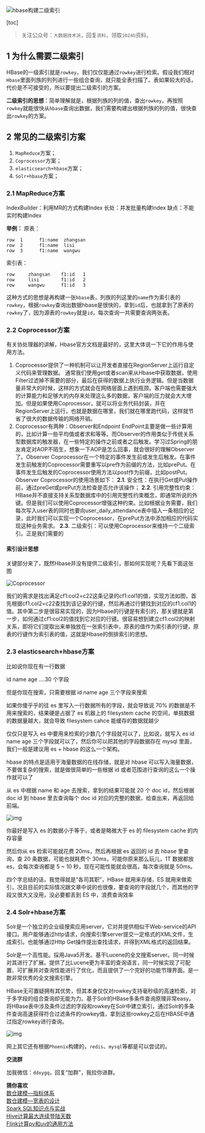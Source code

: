 ![hbase构建二级索引](https://kingcall.oss-cn-hangzhou.aliyuncs.com/blog/img/2021/12/28/00:08:02-hbase%E6%9E%84%E5%BB%BA%E4%BA%8C%E7%BA%A7%E7%B4%A2%E5%BC%95.jpg)

[toc]

>关注公众号：`大数据技术派`，回复`资料`，领取`1024G`资料。

## 1 为什么需要二级索引

HBase的一级索引就是`rowkey`，我们仅仅能通过`rowkey`进行检索。假设我们相对`Hbase`里面列族的列列进行一些组合查询，就只能全表扫描了。表如果较大的话，代价是不可接受的，所以要提出二级索引的方案。

**二级索引的思想**：简单理解就是，根据列族的列的值，查出`rowkey`，再按照`rowkey`就能很快从`hbase`查询出数据，我们需要构建出根据列族的列的值，很快查出`rowkey`的方案。



## 2 常见的二级索引方案

1. `MapReduce`方案；
2. `Coprocessor`方案；
3. `elasticsearch+hbase`方案；
4. `Solr+hbase`方案；

### 2.1 MapReduce方案

IndexBuilder：利用MR的方式构建Index
长处：并发批量构建Index
缺点：不能实时构建Index

**举例：**
原表：

```
row  1      f1:name  zhangsan
row  2      f1:name  lisi
row  3      f1:name  wangwu
```

索引表：

```
row     zhangsan    f1:id   1
row     lisi        f1:id   2
row     wangwu      f1:id   3
```

这种方式的思想是再构建一张`hbase`表，列族的列这里的`name`作为索引表的`rowkey`，根据`rowkey`查询出数据hbase是很快的，拿到`id`后，也就拿到了原表的`rowkey`了，因为源表的`rowkey`就是`id`，每次查询一共需要查询两张表。

### 2.2 Coprocessor方案

有关协处理器的讲解，Hbase官方文档是最好的，这里大体说一下它的作用与使用方法。

1. Coprocessor提供了一种机制可以让开发者直接在RegionServer上运行自定义代码来管理数据。
   通常我们使用get或者scan来从Hbase中获取数据，使用Filter过滤掉不需要的部分，最后在获得的数据上执行业务逻辑。但是当数据量非常大的时候，这样的方式就会在网络层面上遇到瓶颈。客户端也需要强大的计算能力和足够大的内存来处理这么多的数据，客户端的压力就会大大增加。但是如果使用Coprocessor，就可以将业务代码封装，并在RegionServer上运行，也就是数据在哪里，我们就在哪里跑代码，这样就节省了很大的数据传输的网络开销。
2. Coprocessor有两种：Observer和Endpoint
   EndPoint主要是做一些计算用的，比如计算一些平均值或者求和等等。而Observer的作用类似于传统关系型数据库的触发器，在一些特定的操作之前或者之后触发。学习过Spring的朋友肯定对AOP不陌生，想象一下AOP是怎么回事，就会很好的理解Observer了。Observer Coprocessor在一个特定的事件发生前或发生后触发。在事件发生前触发的Coprocessor需要重写以pre作为前缀的方法，比如prePut。在事件发生后触发的Coprocessor使用方法以post作为前缀，比如postPut。
   Observer Coprocessor的使用场景如下：
   **2.1**. 安全性：在执行Get或Put操作前，通过preGet或prePut方法检查是否允许该操作；
   **2.2**. 引用完整性约束：HBase并不直接支持关系型数据库中的引用完整性约束概念，即通常所说的外键。但是我们可以使用Coprocessor增强这种约束。比如根据业务需要，我们每次写入user表的同时也要向user_daily_attendance表中插入一条相应的记录，此时我们可以实现一个Coprocessor，在prePut方法中添加相应的代码实现这种业务需求。
   **2.3**. 二级索引：可以使用Coprocessor来维持一个二级索引。正是我们需要的

#### 索引设计思想

关键部分来了，既然Hbase并没有提供二级索引，那如何实现呢？先看下面这张图

![Coprocessor](https://kingcall.oss-cn-hangzhou.aliyuncs.com/blog/img/2021/12/27/23:39:52-Coprocessor.jpg)

我们的需求是找出满足cf1:col2=c22这条记录的cf1:col1的值，实现方法如图，首先根据cf1:col2=c22查找到该记录的行键，然后再通过行健找到对应的cf1:col1的值。其中第二步是很容易实现的，因为Hbase的行键是有索引的，那关键就是第一步，如何通过cf1:col2的值找到它对应的行键。很容易想到建立cf1:col2的映射关系，即将它们提取出来单独放在一张索引表中，原表的值作为索引表的行键，原表的行键作为索引表的值，这就是Hbase的倒排索引的思想。



### 2.3 elasticsearch+hbase方案

比如说你现在有一行数据

id name age ….30 个字段

但是你现在搜索，只需要根据 id name age 三个字段来搜索

如果你傻乎乎的往 es 里写入一行数据所有的字段，就会导致说 70% 的数据是不用来搜索的，结果硬是占据了 es 机器上的 filesystem cache 的空间，单挑数据的数据量越大，就会导致 filesystem cahce 能缓存的数据就越少

仅仅只是写入 es 中要用来检索的少数几个字段就可以了，比如说，就写入 es id name age 三个字段就可以了，然后你可以把其他的字段数据存在 mysql 里面，我们一般是建议用 es + hbase 的这么一个架构。

hbase 的特点是适用于海量数据的在线存储，就是对 hbase 可以写入海量数据，不要做复杂的搜索，就是做很简单的一些根据 id 或者范围进行查询的这么一个操作就可以了

从 es 中根据 name 和 age 去搜索，拿到的结果可能就 20 个 doc id，然后根据 doc id 到 hbase 里去查询每个 doc id 对应的完整的数据，给查出来，再返回给前端。

![img](https://kingcall.oss-cn-hangzhou.aliyuncs.com/blog/img/2021/12/27/23:43:46-clipboard.png)

你最好是写入 es 的数据小于等于，或者是略微大于 es 的 filesystem cache 的内存容量

然后你从 es 检索可能就花费 20ms，然后再根据 es 返回的 id 去 hbase 里查询，查 20 条数据，可能也就耗费个 30ms，可能你原来那么玩儿，1T 数据都放 es，会每次查询都是 5 ~ 10 秒，现在可能性能就会很高，每次查询就是 50ms。

四个字总结的话，我觉得就是“各司其职”，HBase 就用来存储，ES 就用来做索引，况且目前的实际情况跟文章中说的也很像，要查询的字段就几个，而其他的字段又很大又没用，没必要都丢到 ES 中，浪费查询效率



### 2.4 Solr+hbase方案

Solr是一个独立的企业级搜索应用server，它对并提供相似干Web-service的API接口。用户能够通过http请求，向搜索引擎server提交一定格式的XML文件，生成索引。也能够通过Http Get操作提出查找请求，并得到XML格式的返回结果。


Solr是一个高性能。採用Java5开发。基干Lucene的全文搜索server。同一时候对其进行了扩展。提供了比Lucene更为丰富的查询语言，同一时候实现了可配置、可扩展并对查询性能进行了优化，而且提供了一个完好的功能节理界面。是一款非常优秀的全文搜索引擎。

HBase无可置疑拥有其优势，但其本身仅仅对rowkey支持毫秒级的高速检索，对于多字段的组合查询却无能为力。基于Solr的HBase多条件查询原理非常easy。将HBase表中涉及条件过滤的字段和rowkey在Solr中建立索引，通过Solr的多条件查询高速获得符合过滤条件的rowkey值，拿到这些rowkey之后在HBASE中通过指定rowkey进行查询。

![img](https://kingcall.oss-cn-hangzhou.aliyuncs.com/blog/img/2021/12/27/23:42:23-707220421422.png)

网上其它还有根据`Phoenix`构建的，`redis`、`mysql`等都是可以尝试的。

**交流群**

加我微信：`ddxygq`，回复“加群”，我拉你进群。

**猜你喜欢**<br>
[数仓建模—指标体系](https://mp.weixin.qq.com/s/H3vbulk3gavIvV40LrIagA)<br>
[数仓建模—宽表的设计](https://mp.weixin.qq.com/s/Jsi55C4eHE-O69e3JwwIcg)<br>
[Spark SQL知识点与实战](https://mp.weixin.qq.com/s/q4L7hnUpab7rnEwCA5yRUQ)<br>
[Hive计算最大连续登陆天数](https://mp.weixin.qq.com/s/2Z2Y7QsA_eZRblXfYbHjxw)<br>
[Flink计算pv和uv的通用方法](https://mp.weixin.qq.com/s/6nApSSK-xDAwnXp1r2m-ug)

